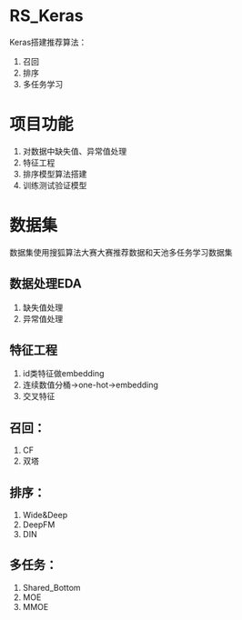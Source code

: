 # RS_Keras
Keras搭建推荐算法：
1. 召回
2. 排序
3. 多任务学习

# 项目功能
1. 对数据中缺失值、异常值处理
2. 特征工程
3. 排序模型算法搭建
4. 训练测试验证模型

# 数据集
数据集使用搜狐算法大赛大赛推荐数据和天池多任务学习数据集


## 数据处理EDA
1. 缺失值处理
2. 异常值处理

## 特征工程
1. id类特征做embedding
2. 连续数值分桶->one-hot->embedding
3. 交叉特征

## 召回：
1. CF
2. 双塔
## 排序：
1. Wide&Deep
2. DeepFM
3. DIN
## 多任务：
1. Shared_Bottom
2. MOE
3. MMOE

